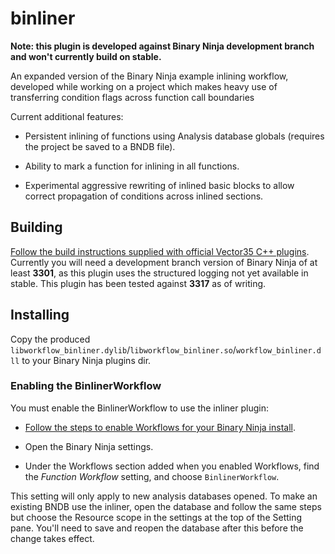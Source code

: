 # binliner

**Note: this plugin is developed against Binary Ninja development branch and
won't currently build on stable.**


An expanded version of the Binary Ninja example inlining workflow, developed while
working on a project which makes heavy use of transferring condition flags across
function call boundaries

Current additional features:

* Persistent inlining of functions using Analysis database globals (requires the
  project be saved to a BNDB file).

* Ability to mark a function for inlining in all functions.

* Experimental aggressive rewriting of inlined basic blocks to allow correct
  propagation of conditions across inlined sections.

## Building

[Follow the build instructions supplied with official Vector35 C++ plugins][binja-plugin-armv7-build].
Currently you will need a development branch version of Binary Ninja of at least
**3301**, as this plugin uses the structured logging not yet available in stable.
This plugin has been tested against **3317** as of writing.

## Installing

Copy the produced `libworkflow_binliner.dylib`/`libworkflow_binliner.so`/`workflow_binliner.dll` to your Binary Ninja
plugins dir.

### Enabling the BinlinerWorkflow

You must enable the BinlinerWorkflow to use the inliner plugin:

 * [Follow the steps to enable Workflows for your Binary Ninja install][bn-wf].

 * Open the Binary Ninja settings.

 * Under the Workflows section added when you enabled Workflows, find the
   _Function Workflow_ setting, and choose `BinlinerWorkflow`.

This setting will only apply to new analysis databases opened. To make an
existing BNDB use the inliner, open the database and follow the same steps
but choose the Resource scope in the settings at the top of the Setting pane.
You'll need to save and reopen the database after this before the change
takes effect.

[binja-plugin-armv7-build]: https://github.com/Vector35/arch-armv7/blob/b45883e81fc656e2274e3ed48b9a8f3839b5e9b2/README.md#building
[bn-wf]: https://docs.binary.ninja/dev/workflows.html#getting-started